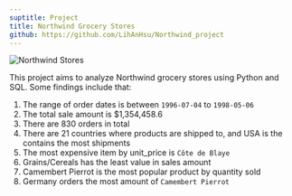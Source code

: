 ```yaml
---
suptitle: Project
title: Northwind Grocery Stores
github: https://github.com/LihAnHsu/Northwind_project
---
```


<Image src="/northwind.png" className="rounded-box mx-auto" alt="Northwind Stores" width={400} height={400}/>

This project aims to analyze Northwind grocery stores using Python and SQL.
Some findings include that:

1. The range of order dates is between `1996-07-04` to `1998-05-06`
1. The total sale amount is $1,354,458.6 
1. There are 830 orders in total
1. There are 21 countries where products are shipped to, and USA is the contains the most shipments
1. The most expensive item by unit_price is `Côte de Blaye`
1. Grains/Cereals has the least value in sales amount
1. Camembert Pierrot is the most popular product by quantity sold
1. Germany orders the most amount of `Camembert Pierrot`